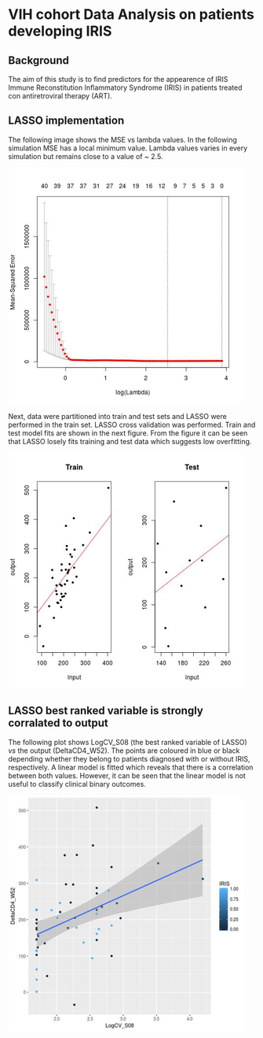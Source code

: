 # VIH cohort Data Analysis on patients developing IRIS

## Background

The aim of this study is to find predictors for the appearence of IRIS Immune Reconstitution Inflammatory Syndrome (IRIS) in patients treated con antiretroviral therapy (ART).

## LASSO implementation

The following image shows the MSE vs lambda values. In the following simulation MSE has a local minimum value. Lambda values varies in every simulation but remains close to a value of ~ 2.5. 

![](figures/MSEvsLambda.jpg)

Next, data were partitioned into train and test sets and LASSO were performed in the train set. LASSO cross validation was performed. Train and test model fits are shown in the next figure. From the figure it can be seen that LASSO losely fits training and test data which suggests low overfitting.

![](figures/crossValidation.jpg)

## LASSO best ranked variable is strongly corralated to output

The following plot shows LogCV_S08 (the best ranked variable of LASSO) *vs* 
the output (DeltaCD4_W52). The points are coloured in blue or black 
depending whether they belong to patients diagnosed with or without IRIS, 
respectively. A linear model is fitted which reveals that there is a 
correlation between both values.  However, it can be seen that the linear 
model is not useful to classify clinical binary outcomes.

![](figures/bestRankedLASSOvariables.jpg)

